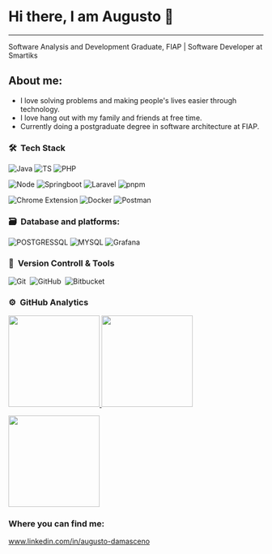 # Hi there, I am Augusto 👋
---
Software Analysis and Development Graduate, FIAP | Software Developer at Smartiks

## About me:
- I love solving problems and making people's lives easier through technology.
- I love hang out with my family and friends at free time.
- Currently doing a postgraduate degree in software architecture at FIAP.

### 🛠 &nbsp;Tech Stack
    
  ![Java](https://img.shields.io/badge/Java-ED8B00?style=for-the-badge&logo=openjdk&logoColor=white)
  ![TS](https://shields.io/badge/TypeScript-3178C6?logo=TypeScript&logoColor=FFF&style=flat-square)
  ![PHP](https://shields.io/badge/-PHP-3776AB?style=flat&logo=php)

  ![Node](https://img.shields.io/badge/Node.js-339933?logo=node.js&logoColor=white)
  ![Springboot](https://img.shields.io/badge/SpringBoot-6DB33F?style=flat-square&logo=Spring&logoColor=white)
  ![Laravel](https://img.shields.io/badge/Laravel-2e2e2e?logo=laravel)
  ![pnpm](https://img.shields.io/badge/pnpm-F69220?logo=pnpm&logoColor=fff)

  ![Chrome Extension](https://img.shields.io/badge/Chrome_Extension-4285F4?style=for-the-badge&logo=google-chrome&logoColor=white)
  ![Docker](https://img.shields.io/badge/docker-257bd6?style=for-the-badge&logo=docker&logoColor=white)
  ![Postman](https://img.shields.io/badge/Postman-FF6C37?style=for-the-badge&logo=postman&logoColor=white)&nbsp;

### 🗃 &nbsp;Database and platforms:

  ![POSTGRESSQL](https://img.shields.io/badge/postgresql-4169e1?style=for-the-badge&logo=postgresql&logoColor=white)
  ![MYSQL](https://img.shields.io/badge/MySQL-4479A1?style=for-the-badge&logo=mysql&logoColor=white)
  ![Grafana](https://img.shields.io/badge/Grafana-Dashboard-orange?style=for-the-badge&logo=grafana)

### 🧰 &nbsp;Version Controll & Tools 

![Git](https://img.shields.io/badge/git-%23F05033.svg?style=for-the-badge&logo=git&logoColor=white)&nbsp;
![GitHub](https://img.shields.io/badge/github-%23121011.svg?style=for-the-badge&logo=github&logoColor=white)&nbsp;
![Bitbucket](https://img.shields.io/badge/bitbucket-%230047B3.svg?style=for-the-badge&logo=bitbucket&logoColor=white)&nbsp;

### ⚙️ &nbsp;GitHub Analytics

<p align="start">
  <a href="https://github.com/augustocesardamasceno">
    <img height="180em" src="https://github-readme-stats-eight-theta.vercel.app/api?username=augustocesardamasceno&show_icons=true&theme=algolia&include_all_commits=true&count_private=true"/>
  </a>
  <a href="https://github.com/augustocesardamasceno">
    <img height="180em" src="https://github-readme-stats-eight-theta.vercel.app/api/top-langs/?username=augustocesardamasceno&layout=compact&langs_count=8&theme=algolia"/>
  </a>
</p>

<p align="start">
  <img height="180em" src="https://github-readme-streak-stats.herokuapp.com/?user=augustocesardamasceno&theme=dark&hide_border=true"/>
</p>


### Where you can find me:
www.linkedin.com/in/augusto-damasceno

